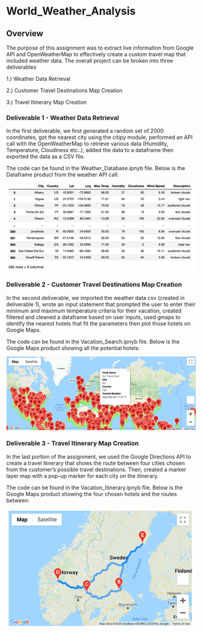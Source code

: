 # World_Weather_Analysis

## Overview
The purpose of this assignment was to extract live information from Google API and OpenWeatherMap to effectively create a custom travel map that included weather data. The overall project can be broken into three deliverables

1.) Weather Data Retrieval

2.) Customer Travel Destinations Map Creation

3.) Travel Itinerary Map Creation

### Deliverable 1 - Weather Data Retrieval

In the first deliverable, we first generated a random set of 2000 coordinates, got the nearest city using the citipy module, performed an API call with the OpenWeatherMap to retrieve various data (Humidity, Temperature, Cloudiness etc..), added the data to a dataframe  then exported the data as a CSV file.

The code can be found in the Weather_Database.ipnyb file. Below is the Dataframe product from the weather API call:

![](https://github.com/niklasax/World_Weather_Analysis/blob/main/resources/Screen%20Shot%202021-03-11%20at%2012.44.52%20PM.png)

### Deliverable 2 - Customer Travel Destinations Map Creation



In the second deliverable, we imported the weather data csv (created in deliverable 1), wrote an input statement that prompted the user to enter their minimum and maximum temperature criteria for their vacation, created filtered and cleaned a dataframe based on user inputs, used gmaps to identify the nearest hotels that fit the parameters then plot those hotels on Google Maps.

The code can be found in the Vacation_Search.ipnyb file. Below is the Google Maps product showing all the potential hotels:

![](https://github.com/niklasax/World_Weather_Analysis/blob/main/resources/Screen%20Shot%202021-03-11%20at%202.35.00%20PM.png)


### Deliverable 3 - Travel Itinerary Map Creation

In the last portion of the assignment, we used the Google Directions API to create a travel itinerary that shows the route between four cities chosen from the customer’s possible travel destinations. Then, created a marker layer map with a pop-up marker for each city on the itinerary.

The code can be found in the Vacation_Itinerary.ipnyb file. Below is the Google Maps product showing the four chosen hotels and the routes between:

![](https://github.com/niklasax/World_Weather_Analysis/blob/main/resources/WeatherPy_travel_map.png)

